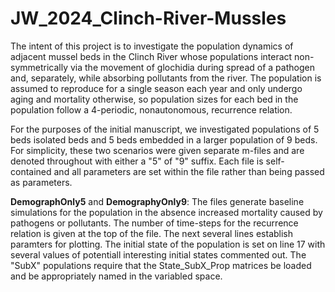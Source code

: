 # JW_2024_Clinch-River-Mussles

The intent of this project is to investigate the population dynamics of adjacent mussel beds in the Clinch River whose populations interact non-symmetrically via the movement of glochidia during spread of a pathogen and, separately, while absorbing pollutants from the river.  The population is assumed to reproduce for a single season each year and only undergo aging and mortality otherwise, so population sizes for each bed in the population follow a 4-periodic, nonautonomous, recurrence relation.

For the purposes of the initial manuscript, we investigated populations of 5 beds isolated beds and 5 beds embedded in a larger population of 9 beds.  For simplicity, these two scenarios were given separate m-files and are denoted throughout with either a "5" of "9" suffix.  Each file is self-contained and all parameters are set within the file rather than being passed as parameters.  

**DemographOnly5** and **DemographyOnly9**: The files generate baseline simulations for the population in the absence increased mortality caused by pathogens or pollutants.  The number of time-steps for the recurrence relation is given at the top of the file.  The next several lines establish paramters for plotting.  The initial state of the population is set on line 17 with several values of potentiall interesting initial states commented out.  The "SubX" populations require that the State_SubX_Prop matrices be loaded and be appropriately named in the variabled space.


